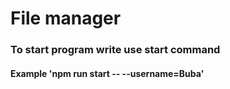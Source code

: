 # File manager

### To start program write use start command

#### Example 'npm run start -- --username=Buba'